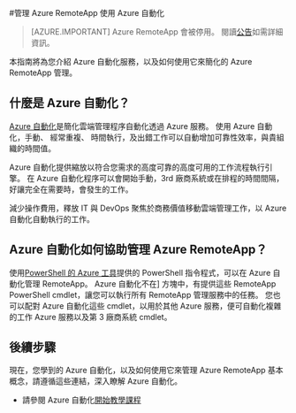 <properties
    pageTitle="管理 Azure RemoteApp 使用 Azure 自動化 |Microsoft Azure"
    description="深入了解如何 Azure 自動化服務可用於管理 Azure RemoteApp。"
    services="automation"
    documentationCenter=""
    authors="mgoedtel"
    manager="jwhit"
    editor=""/>

<tags
    ms.service="automation"
    ms.workload="tbd"
    ms.tgt_pltfrm="na"
    ms.devlang="na"
    ms.topic="article"
    ms.date="08/15/2016"
    ms.author="magoedte;csand"/>

#<a name="managing-azure-remoteapp-using-azure-automation"></a>管理 Azure RemoteApp 使用 Azure 自動化

> [AZURE.IMPORTANT]
> Azure RemoteApp 會被停用。 閱讀[公告](https://go.microsoft.com/fwlink/?linkid=821148)如需詳細資訊。

本指南將為您介紹 Azure 自動化服務，以及如何使用它來簡化的 Azure RemoteApp 管理。

## <a name="what-is-azure-automation"></a>什麼是 Azure 自動化？

[Azure 自動化](../automation/automation-intro.md)是簡化雲端管理程序自動化透過 Azure 服務。 使用 Azure 自動化，手動、 經常重複、 時間執行，及出錯工作可以自動增加可靠性效率，與貴組織的時間值。

Azure 自動化提供縮放以符合您需求的高度可靠的高度可用的工作流程執行引擎。 在 Azure 自動化程序可以會開始手動，3rd 廠商系統或在排程的時間間隔，好讓完全在需要時，會發生的工作。

減少操作費用，釋放 IT 與 DevOps 聚焦於商務價值移動雲端管理工作，以 Azure 自動化自動執行的工作。


## <a name="how-can-azure-automation-help-manage-azure-remoteapp"></a>Azure 自動化如何協助管理 Azure RemoteApp？

使用[PowerShell 的 Azure 工具](https://msdn.microsoft.com/library/azure/jj156055.aspx)提供的 PowerShell 指令程式，可以在 Azure 自動化管理 RemoteApp。 Azure 自動化不在] 方塊中，有提供這些 RemoteApp PowerShell cmdlet，讓您可以執行所有 RemoteApp 管理服務中的任務。 您也可以配對 Azure 自動化這些 cmdlet，以用於其他 Azure 服務，便可自動化複雜的工作 Azure 服務以及第 3 廠商系統 cmdlet。


## <a name="next-steps"></a>後續步驟

現在，您學到的 Azure 自動化，以及如何使用它來管理 Azure RemoteApp 基本概念，請遵循這些連結，深入瞭解 Azure 自動化。

* 請參閱 Azure 自動化[開始教學課程](../automation/automation-first-runbook-graphical.md)
